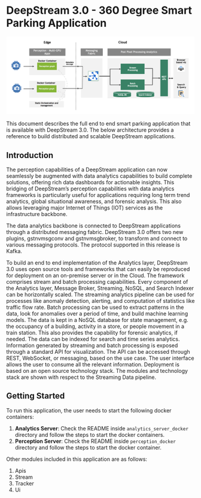 # DeepStream 3.0 - 360 Degree Smart Parking Application
 
![Architecture](readme-images/architecture.png?raw=true "Architecture")

This document describes the full end to end smart parking application that is available with DeepStream 3.0. The below architecture provides a reference to build distributed and scalable DeepStream applications.

## Introduction

The perception capabilities of a DeepStream application can now seamlessly be augmented with data analytics capabilities to build complete solutions, offering rich data dashboards for actionable insights. This bridging of DeepStream’s perception capabilities with data analytics frameworks is particularly useful for applications requiring long term trend analytics, global situational awareness, and forensic analysis. This also allows leveraging major Internet of Things (IOT) services as the infrastructure backbone.

The data analytics backbone is connected to DeepStream applications through a distributed messaging fabric. DeepStream 3.0 offers two new plugins, gstnvmsgconv and gstnvmsgbroker, to transform and connect to various messaging protocols. The protocol supported in this release is Kafka.
 


To build an end to end implementation of the Analytics layer, DeepStream 3.0 uses open source tools and frameworks that can easily be reproduced for deployment on an on-premise server or in the Cloud.
The framework comprises stream and batch processing capabilities. Every component of the Analytics layer, Message Broker, Streaming, NoSQL, and Search Indexer can be horizontally scaled. The streaming analytics pipeline can be used for processes like anomaly detection, alerting, and computation of statistics like traffic flow rate. Batch processing can be used to extract patterns in the data, look for anomalies over a period of time, and build machine learning models. The data is kept in a NoSQL database for state management, e.g. the occupancy of a building, activity in a store, or people movement in a train station. This also provides the capability for forensic analytics, if needed. The data can be indexed for search and time series analytics. Information generated by streaming and batch processing is exposed through a standard API for visualization. The API can be accessed through REST, WebSocket, or messaging, based on the use case. The user interface allows the user to consume all the relevant information.
Deployment is based on an open source technology stack. The modules and technology stack are shown with respect to the Streaming Data pipeline.

## Getting Started

To run this application, the user needs to start the following docker containers:

1. **Analytics Server**: Check the README inside `analytics_server_docker` directory and follow the steps to start the docker containers.
2. **Perception Server**: Check the README inside `perception_docker` directory and follow the steps to start the docker container.

Other modules included in this application are as follows:
1. Apis
2. Stream
3. Tracker
4. Ui
